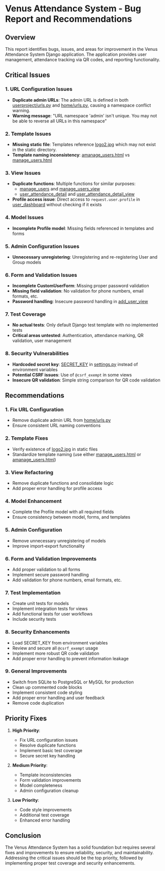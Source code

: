 # Venus Attendance System - Bug Report and Recommendations

## Overview
This report identifies bugs, issues, and areas for improvement in the Venus Attendance System Django application. The application provides user management, attendance tracking via QR codes, and reporting functionality.

## Critical Issues

### 1. URL Configuration Issues
- **Duplicate admin URLs**: The admin URL is defined in both [userproject/urls.py](file:///C:/Users/tusha/Desktop/FreeLancer%20Website/VAS%20WEBSITE/userproject/userproject/urls.py) and [home/urls.py](file:///C:/Users/tusha/Desktop/FreeLancer%20Website/VAS%20WEBSITE/userproject/home/urls.py), causing a namespace conflict warning.
- **Warning message**: "URL namespace 'admin' isn't unique. You may not be able to reverse all URLs in this namespace"

### 2. Template Issues
- **Missing static file**: Templates reference [logo2.jpg](file:///C:/Users/tusha/Desktop/FreeLancer%20Website/VAS%20WEBSITE/userproject/templates/logo2.jpg) which may not exist in the static directory.
- **Template naming inconsistency**: [amanage_users.html](file:///C:/Users/tusha/Desktop/FreeLancer%20Website/VAS%20WEBSITE/userproject/templates/amanage_users.html) vs [manage_users.html](file:///C:/Users/tusha/Desktop/FreeLancer%20Website/VAS%20WEBSITE/userproject/templates/manage_users.html)

### 3. View Issues
- **Duplicate functions**: Multiple functions for similar purposes:
  - [manage_users](file:///C:/Users/tusha/Desktop/FreeLancer%20Website/VAS%20WEBSITE/userproject/home/views.py#L159-L174) and [manage_users_view](file:///C:/Users/tusha/Desktop/FreeLancer%20Website/VAS%20WEBSITE/userproject/home/views.py#L177-L180)
  - [user_attendance_detail](file:///C:/Users/tusha/Desktop/FreeLancer%20Website/VAS%20WEBSITE/userproject/home/views.py#L496-L505) and [user_attendance_detail_view](file:///C:/Users/tusha/Desktop/FreeLancer%20Website/VAS%20WEBSITE/userproject/home/views.py#L488-L494)
- **Profile access issue**: Direct access to `request.user.profile` in [user_dashboard](file:///C:/Users/tusha/Desktop/FreeLancer%20Website/VAS%20WEBSITE/userproject/home/views.py#L233-L238) without checking if it exists

### 4. Model Issues
- **Incomplete Profile model**: Missing fields referenced in templates and forms

### 5. Admin Configuration Issues
- **Unnecessary unregistering**: Unregistering and re-registering User and Group models

### 6. Form and Validation Issues
- **Incomplete CustomUserForm**: Missing proper password validation
- **Missing field validation**: No validation for phone numbers, email formats, etc.
- **Password handling**: Insecure password handling in [add_user_view](file:///C:/Users/tusha/Desktop/FreeLancer%20Website/VAS%20WEBSITE/userproject/home/views.py#L244-L256)

### 7. Test Coverage
- **No actual tests**: Only default Django test template with no implemented tests
- **Critical areas untested**: Authentication, attendance marking, QR validation, user management

### 8. Security Vulnerabilities
- **Hardcoded secret key**: [SECRET_KEY](file://c:\Users\tusha\Desktop\FreeLancer%20Website\VAS%20WEBSITE\userproject\userproject\settings.py#L20-L20) in [settings.py](file:///C:/Users/tusha/Desktop/FreeLancer%20Website/VAS%20WEBSITE/userproject/userproject/settings.py) instead of environment variables
- **Potential CSRF issues**: Use of `@csrf_exempt` in some views
- **Insecure QR validation**: Simple string comparison for QR code validation

## Recommendations

### 1. Fix URL Configuration
- Remove duplicate admin URL from [home/urls.py](file:///C:/Users/tusha/Desktop/FreeLancer%20Website/VAS%20WEBSITE/userproject/home/urls.py)
- Ensure consistent URL naming conventions

### 2. Template Fixes
- Verify existence of [logo2.jpg](file:///C:/Users/tusha/Desktop/FreeLancer%20Website/VAS%20WEBSITE/userproject/templates/logo2.jpg) in static files
- Standardize template naming (use either [manage_users.html](file:///C:/Users/tusha/Desktop/FreeLancer%20Website/VAS%20WEBSITE/userproject/templates/manage_users.html) or [amanage_users.html](file:///C:/Users/tusha/Desktop/FreeLancer%20Website/VAS%20WEBSITE/userproject/templates/amanage_users.html))

### 3. View Refactoring
- Remove duplicate functions and consolidate logic
- Add proper error handling for profile access

### 4. Model Enhancement
- Complete the Profile model with all required fields
- Ensure consistency between model, forms, and templates

### 5. Admin Configuration
- Remove unnecessary unregistering of models
- Improve import-export functionality

### 6. Form and Validation Improvements
- Add proper validation to all forms
- Implement secure password handling
- Add validation for phone numbers, email formats, etc.

### 7. Test Implementation
- Create unit tests for models
- Implement integration tests for views
- Add functional tests for user workflows
- Include security tests

### 8. Security Enhancements
- Load SECRET_KEY from environment variables
- Review and secure all `@csrf_exempt` usage
- Implement more robust QR code validation
- Add proper error handling to prevent information leakage

### 9. General Improvements
- Switch from SQLite to PostgreSQL or MySQL for production
- Clean up commented code blocks
- Implement consistent code styling
- Add proper error handling and user feedback
- Remove code duplication

## Priority Fixes

1. **High Priority**:
   - Fix URL configuration issues
   - Resolve duplicate functions
   - Implement basic test coverage
   - Secure secret key handling

2. **Medium Priority**:
   - Template inconsistencies
   - Form validation improvements
   - Model completeness
   - Admin configuration cleanup

3. **Low Priority**:
   - Code style improvements
   - Additional test coverage
   - Enhanced error handling

## Conclusion
The Venus Attendance System has a solid foundation but requires several fixes and improvements to ensure reliability, security, and maintainability. Addressing the critical issues should be the top priority, followed by implementing proper test coverage and security enhancements.